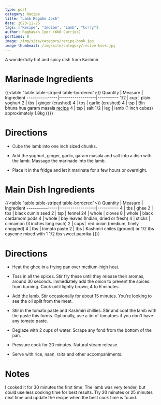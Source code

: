 ```yaml
---
type: post
category: Recipe
title: "Lamb Rogahn Josh"
date: 2023-11-26
tags: ["Recipe", "Indian", "Lamb", "Curry"]
author: Raghavan Iyer (660 Curries)
portions: 8
image: /img/site/category/recipe-book.jpg
image-thumbnail: /img/site/category/recipe-book.jpg
---
```


A wonderfully hot and spicy dish from Kashmir.
<!--more-->

# Marinade Ingredients

{{<table "table table-striped table-bordered">}}
Quantity        | Measure           | Ingredient
----------------|-------------------|-----------
1/2             | cup               | plain yoghurt
2               | tbs               | ginger (crushed)
4               | tbs               | garlic (crushed)
4               | tsp               | Bin bhuna hua garam masala [recipe](/recipe/indian/garama-masala/bin-bhuna-hua-garam-masala/)
4               | tsp               | salt
1/2             | leg               | lamb (1 inch cubes) approximately 1.8kg
{{</table>}}

# Directions

* Cube the lamb into one inch sized chunks.

* Add the yoghurt, ginger, garlic, garam masala and salt into a dish with the lamb. Massage the marinade into the lamb.

* Place it in the fridge and let it marinate for a few hours or overnight.

# Main Dish Ingredients

{{<table "table table-striped table-bordered">}}
Quantity        | Measure           | Ingredient
----------------|-------------------|-----------
4               | tbs               | ghee
2               | tbs               | black cumin seed
2               | tsp               | fennel
24              | whole             | cloves
8               | whole             | black cardamom pods
4               | whole             | bay leaves (Indian, dried or fresh)
4               | sticks            | cinnamon (3 inches long each)
2               | cups              | red onion (medium, finely chopped)
4               | tbs               | tomato paste
2               | tbs               | Kashmiri chiles (ground) or 1/2 tbs cayenne mixed with 1 1/2 tbs sweet paprika
{{</table>}}

# Directions

* Heat the ghee in a frying pan over medium-high heat.

* Toss in all the spices. Stir fry these until they release their aromas, around 30 seconds. Immediately add the onion to prevent the spices from burning. Cook until lightly brown, 4 to 6 minutes.

* Add the lamb. Stir occasionally for about 15 minutes. You're looking to see the oil split from the meat.

* Stir in the tomato paste and Kashmiri chillies. Stir and coat the lamb with the paste this forms. Optionally, use a tin of tomatoes if you don't have any tomato paste.

* Deglaze with 2 cups of water. Scrape any fond from the bottom of the pan.

* Pressure cook for 20 minutes. Natural steam release.

* Serve with rice, naan, raita and other accompaniments.

# Notes

I cooked it for 30 minutes the first time. The lamb was very tender, but could use less cooking time for best results. Try 20 minutes or 25 minutes next time and update the recipe when the best cook time is found.
